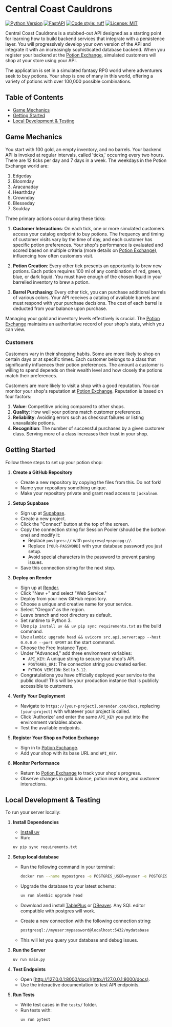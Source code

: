 # Central Coast Cauldrons

[![Python Version](https://img.shields.io/badge/python-3.12-blue.svg)](https://www.python.org/downloads/release/python-3120/) [![FastAPI](https://img.shields.io/badge/FastAPI-0.103.0-009688.svg?&logo=FastAPI&logoColor=white)](https://fastapi.tiangolo.com/) [![Code style: ruff](https://img.shields.io/badge/code%20style-ruff-000000.svg)](https://github.com/astral-sh/ruff) [![License: MIT](https://img.shields.io/badge/License-MIT-yellow.svg)](https://opensource.org/licenses/MIT)


Central Coast Cauldrons is a stubbed-out API designed as a starting point for learning how to build backend services that integrate with a persistence layer. You will progressively develop your own version of the API and integrate it with an increasingly sophisticated database backend. When you register your backend at the [Potion Exchange](https://potion-exchange.vercel.app/), simulated customers will shop at your store using your API.

The application is set in a simulated fantasy RPG world where adventurers seek to buy potions. Your shop is one of many in this world, offering a variety of potions with over 100,000 possible combinations.

## Table of Contents
- [Game Mechanics](#game-mechanics)
- [Getting Started](#getting-started)
- [Local Development & Testing](#local-development--testing)

## Game Mechanics

You start with 100 gold, an empty inventory, and no barrels. Your backend API is invoked at regular intervals, called 'ticks,' occurring every two hours. There are 12 ticks per day and 7 days in a week. The weekdays in the Potion Exchange world are:

1. Edgeday
2. Bloomday
3. Aracanaday
4. Hearthday
5. Crownday
6. Blesseday
7. Soulday

Three primary actions occur during these ticks:

1. **Customer Interactions**: On each tick, one or more simulated customers access your catalog endpoint to buy potions. The frequency and timing of customer visits vary by the time of day, and each customer has specific potion preferences. Your shop's performance is evaluated and scored based on multiple criteria (more details on [Potion Exchange](https://potion-exchange.vercel.app/)), influencing how often customers visit.

2. **Potion Creation**: Every other tick presents an opportunity to brew new potions. Each potion requires 100 ml of any combination of red, green, blue, or dark liquid. You must have enough of the chosen liquid in your barrelled inventory to brew a potion.

3. **Barrel Purchasing**: Every other tick, you can purchase additional barrels of various colors. Your API receives a catalog of available barrels and must respond with your purchase decisions. The cost of each barrel is deducted from your balance upon purchase.

Managing your gold and inventory levels effectively is crucial. The [Potion Exchange](https://potion-exchange.vercel.app/) maintains an authoritative record of your shop's stats, which you can view.

### Customers

Customers vary in their shopping habits. Some are more likely to shop on certain days or at specific times. Each customer belongs to a class that significantly influences their potion preferences. The amount a customer is willing to spend depends on their wealth level and how closely the potions match their preferences.

Customers are more likely to visit a shop with a good reputation. You can monitor your shop's reputation at [Potion Exchange](https://potion-exchange.vercel.app/). Reputation is based on four factors:

1. **Value**: Competitive pricing compared to other shops.
2. **Quality**: How well your potions match customer preferences.
3. **Reliability**: Avoiding errors such as checkout failures or listing unavailable potions.
4. **Recognition**: The number of successful purchases by a given customer class. Serving more of a class increases their trust in your shop.

## Getting Started

Follow these steps to set up your potion shop:

1. **Create a GitHub Repository**
   - Create a new repository by copying the files from this. Do not fork!
   - Name your repository something unique.
   - Make your repository private and grant read access to `jackalnom`.

2. **Setup Supabase**
   - Sign up at [Supabase](https://supabase.com/).
   - Create a new project.
   - Click the "Connect" button at the top of the screen.
   - Copy the connection string for Session Pooler (should be the bottom one) and modify it:
     - Replace `postgres://` with `postgresql+psycopg://`.
     - Replace `[YOUR-PASSWORD]` with your database password you just setup.
     - Avoid special characters in the password to prevent parsing issues.
   - Save this connection string for the next step.


3. **Deploy on Render**
   - Sign up at [Render](https://render.com/).
   - Click "New +" and select "Web Service."
   - Deploy from your new GitHub repository.
   - Choose a unique and creative name for your service.
   - Select "Oregon" as the region.
   - Leave branch and root directory as default.
   - Set runtime to Python 3.
   - Use `pip install uv && uv pip sync requirements.txt` as the build command.
   - Use `alembic upgrade head && uvicorn src.api.server:app --host 0.0.0.0 --port $PORT` as the start command.
   - Choose the Free Instance Type.
   - Under "Advanced," add three environment variables:
     - `API_KEY`: A unique string to secure your shop's API.
     - `POSTGRES_URI`: The connection string you created earlier.
     - `PYTHON_VERSION`: Set to `3.12`.
   - Congratulations you have officially deployed your service to the public cloud! This will be your production instance that is publicly accessible to customers.

4. **Verify Your Deployment**
   - Navigate to `https://[your-project].onrender.com/docs`, replacing `[your-project]` with whatever your project is called.
   - Click 'Authorize' and enter the same `API_KEY` you put into the environment variables above.
   - Test the available endpoints.

5. **Register Your Shop on Potion Exchange**
   - Sign in to [Potion Exchange](https://potion-exchange.vercel.app/).
   - Add your shop with its base URL and `API_KEY`.

6. **Monitor Performance**
   - Return to [Potion Exchange](https://potion-exchange.vercel.app/) to track your shop's progress.
   - Observe changes in gold balance, potion inventory, and customer interactions.

## Local Development & Testing

To run your server locally:

1. **Install Dependencies**
    - [Install uv](https://docs.astral.sh/uv/getting-started/installation/)
    - Run:
   ```bash
   uv pip sync requirements.txt
   ```

2. **Setup local database**
   - Run the following command in your terminal:
     ```bash
     docker run --name mypostgres -e POSTGRES_USER=myuser -e POSTGRES_PASSWORD=mypassword -e POSTGRES_DB=mydatabase -p 5432:5432 -d postgres:latest
     ```
    - Upgrade the database to your latest schema:
      ```bash
      uv run alembic upgrade head
      ```

   - Download and install [TablePlus](https://tableplus.com/) or [DBeaver](https://dbeaver.io/). Any SQL editor compatible with postgres will work.
   - Create a new connection with the following connection string:
     ```bash
     postgresql://myuser:mypassword@localhost:5432/mydatabase
     ```
   - This will let you query your database and debug issues.


3. **Run the Server**
   ```bash
   uv run main.py
   ```

4. **Test Endpoints**
   - Open [http://127.0.0.1:8000/docs](http://127.0.0.1:8000/docs).
   - Use the interactive documentation to test API endpoints.

5. **Run Tests**
   - Write test cases in the `tests/` folder.
   - Run tests with:
     ```sh
     uv run pytest
     ```

